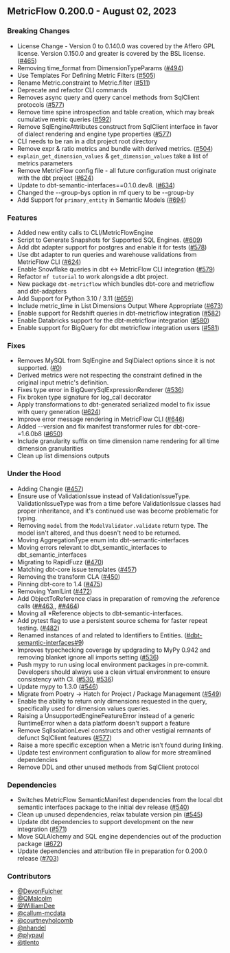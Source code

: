 ## MetricFlow 0.200.0 - August 02, 2023

### Breaking Changes

- License Change - Version 0 to 0.140.0 was covered by the Affero GPL license. Version 0.150.0 and greater is covered by the BSL license. ([#465](https://github.com/dbt-labs/metricflow/issues/465))
- Removing time_format from DimensionTypeParams ([#494](https://github.com/dbt-labs/metricflow/issues/494))
- Use Templates For Defining Metric Filters ([#505](https://github.com/dbt-labs/metricflow/issues/505))
- Rename Metric.constraint to Metric.filter ([#511](https://github.com/dbt-labs/metricflow/issues/511))
- Deprecate and refactor CLI commands
- Removes async query and query cancel methods from SqlClient protocols ([#577](https://github.com/dbt-labs/metricflow/issues/577))
- Remove time spine introspection and table creation, which may break cumulative metric queries ([#592](https://github.com/dbt-labs/metricflow/issues/592))
- Remove SqlEngineAttributes construct from SqlClient interface in favor of dialect rendering and engine type properties ([#577](https://github.com/dbt-labs/metricflow/issues/577))
- CLI needs to be ran in a dbt project root directory
- Remove expr & ratio metrics and bundle with derived metrics. ([#504](https://github.com/dbt-labs/metricflow/issues/504))
- `explain_get_dimension_values` & `get_dimension_values` take a list of metrics parameters
- Remove MetricFlow config file - all future configuration must originate with the dbt project ([#624](https://github.com/dbt-labs/metricflow/issues/624))
- Update to dbt-semantic-interfaces==0.1.0.dev8. ([#634](https://github.com/dbt-labs/metricflow/issues/634))
- Changed the --group-bys option in mf query to be --group-by
- Add Support for `primary_entity` in Semantic Models  ([#694](https://github.com/dbt-labs/metricflow/issues/694))

### Features

- Added new entity calls to CLI/MetricFlowEngine
- Script to Generate Snapshots for Supported SQL Engines. ([#609](https://github.com/dbt-labs/metricflow/issues/609))
- Add dbt adapter support for postgres and enable it for tests ([#578](https://github.com/dbt-labs/metricflow/issues/578))
- Use dbt adapter to run queries and warehouse validations from MetricFlow CLI ([#624](https://github.com/dbt-labs/metricflow/issues/624))
- Enable Snowflake queries in dbt <-> MetricFlow CLI integration ([#579](https://github.com/dbt-labs/metricflow/issues/579))
- Refactor `mf tutorial` to work alongside a dbt project.
- New package `dbt-metricflow` which bundles dbt-core and metricflow and dbt-adapters
- Add Support for Python 3.10 / 3.11 ([#659](https://github.com/dbt-labs/metricflow/issues/659))
- Include metric_time in List Dimensions Output Where Appropriate ([#673](https://github.com/dbt-labs/metricflow/issues/673))
- Enable support for Redshift queries in dbt-metricflow integration ([#582](https://github.com/dbt-labs/metricflow/issues/582))
- Enable Databricks support for the dbt-metricflow integration ([#580](https://github.com/dbt-labs/metricflow/issues/580))
- Enable support for BigQuery for dbt metricflow integration users ([#581](https://github.com/dbt-labs/metricflow/issues/581))

### Fixes

- Removes MySQL from SqlEngine and SqlDialect options since it is not supported. ([#0](https://github.com/dbt-labs/metricflow/issues/0))
- Derived metrics were not respecting the constraint defined in the original input metric's definition.
- Fixes type error in BigQuerySqlExpressionRenderer ([#536](https://github.com/dbt-labs/metricflow/issues/536))
- Fix broken type signature for log_call decorator
- Apply transformations to dbt-generated serialized model to fix issue with query generation ([#624](https://github.com/dbt-labs/metricflow/issues/624))
- Improve error message rendering in MetricFlow CLI ([#646](https://github.com/dbt-labs/metricflow/issues/646))
- Added --version and fix manifest transformer rules for dbt-core-=1.6.0b8 ([#650](https://github.com/dbt-labs/metricflow/issues/650))
- Include granularity suffix on time dimension name rendering for all time dimension granularities
- Clean up list dimensions outputs

### Under the Hood

- Adding Changie ([#457](https://github.com/dbt-labs/metricflow/issues/457))
- Ensure use of ValidationIssue instead of ValidationIssueType. ValidationIssueType was from a time before ValidationIssue classes had proper inheritance, and it's continued use was become problematic for typing.
- Removing `model` from the `ModelValidator.validate` return type. The model isn't altered, and thus doesn't need to be returned.
- Moving AggregationType enum into dbt-semantic-interfaces
- Moving errors relevant to dbt_semantic_interfaces to dbt_semantic_interfaces
- Migrating to RapidFuzz ([#470](https://github.com/dbt-labs/metricflow/issues/470))
- Matching dbt-core issue templates ([#457](https://github.com/dbt-labs/metricflow/issues/457))
- Removing the transform CLA ([#450](https://github.com/dbt-labs/metricflow/issues/450))
- Pinning dbt-core to 1.4 ([#475](https://github.com/dbt-labs/metricflow/issues/475))
- Removing YamlLint ([#472](https://github.com/dbt-labs/metricflow/issues/472))
- Add ObjectToReference class in preparation of removing the .reference calls ([##463,](https://github.com/dbt-labs/metricflow/issues/#463,), [##464](https://github.com/dbt-labs/metricflow/issues/#464))
- Moving all *Reference objects to dbt-semantic-interfaces.
- Add pytest flag to use a persistent source schema for faster repeat testing. ([#482](https://github.com/dbt-labs/metricflow/issues/482))
- Renamed instances of and related to Identifiers to Entities. ([#dbt-semantic-interfaces#9](https://github.com/dbt-labs/metricflow/issues/dbt-semantic-interfaces#9))
- Improves typechecking coverage by updgrading to MyPy 0.942 and removing blanket ignore all imports setting ([#536](https://github.com/dbt-labs/metricflow/issues/536))
- Push mypy to run using local environment packages in pre-commit. Developers should always use a clean virtual environment to ensure consistency with CI. ([#530](https://github.com/dbt-labs/metricflow/issues/530), [#536](https://github.com/dbt-labs/metricflow/issues/536))
- Update mypy to 1.3.0 ([#546](https://github.com/dbt-labs/metricflow/issues/546))
- Migrate from Poetry -> Hatch for Project / Package Management ([#549](https://github.com/dbt-labs/metricflow/issues/549))
- Enable the ability to return only dimensions requested in the query, specifically used for dimension values queries.
- Raising a UnsupportedEngineFeatureError instead of a generic RuntimeError when a data platform doesn't support a feature
- Remove SqlIsolationLevel constructs and other vestigial remnants of defunct SqlClient features ([#577](https://github.com/dbt-labs/metricflow/issues/577))
- Raise a more specific exception when a Metric isn't found during linking.
- Update test environment configuration to allow for more streamlined dependencies
- Remove DDL and other unused methods from SqlClient protocol

### Dependencies

- Switches MetricFlow SemanticManifest  dependencies from the local dbt semantic interfaces package to the initial dev release ([#540](https://github.com/dbt-labs/metricflow/pull/540))
- Clean up unused dependencies, relax tabulate version pin ([#545](https://github.com/dbt-labs/metricflow/pull/545))
- Update dbt dependencies to support development on the new integration ([#571](https://github.com/dbt-labs/metricflow/pull/571))
- Move SQLAlchemy and SQL engine dependencies out of the production package ([#672](https://github.com/dbt-labs/metricflow/pull/672))
- Update dependencies and attribution file in preparation for 0.200.0 release ([#703](https://github.com/dbt-labs/metricflow/pull/703))

### Contributors
- [@DevonFulcher](https://github.com/DevonFulcher)
- [@QMalcolm](https://github.com/QMalcolm)
- [@WilliamDee](https://github.com/WilliamDee)
- [@callum-mcdata](https://github.com/callum-mcdata)
- [@courtneyholcomb](https://github.com/courtneyholcomb)
- [@nhandel](https://github.com/nhandel)
- [@plypaul](https://github.com/plypaul)
- [@tlento](https://github.com/tlento)